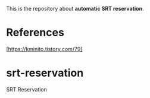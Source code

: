 This is the repository about **automatic SRT reservation**.

# References
[https://kminito.tistory.com/79]

# srt-reservation
SRT Reservation
